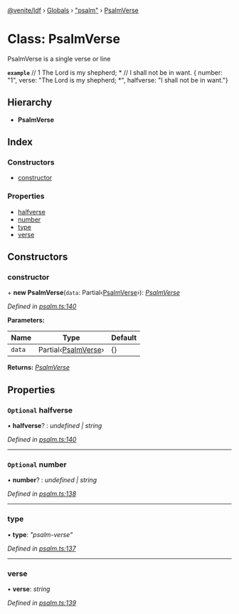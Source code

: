 [@venite/ldf](../README.md) › [Globals](../globals.md) › ["psalm"](../modules/_psalm_.md) › [PsalmVerse](_psalm_.psalmverse.md)

# Class: PsalmVerse

PsalmVerse is a single verse or line

**`example`** 
// 1  The Lord is my shepherd; *
//      I shall not be in want.
{ number: "1", verse: "The Lord is my shepherd; *", halfverse: "I shall not be in want."}

## Hierarchy

* **PsalmVerse**

## Index

### Constructors

* [constructor](_psalm_.psalmverse.md#constructor)

### Properties

* [halfverse](_psalm_.psalmverse.md#optional-halfverse)
* [number](_psalm_.psalmverse.md#optional-number)
* [type](_psalm_.psalmverse.md#type)
* [verse](_psalm_.psalmverse.md#verse)

## Constructors

###  constructor

\+ **new PsalmVerse**(`data`: Partial‹[PsalmVerse](_psalm_.psalmverse.md)›): *[PsalmVerse](_psalm_.psalmverse.md)*

*Defined in [psalm.ts:140](https://github.com/gbj/venite/blob/3f1ddc3/ldf/src/psalm.ts#L140)*

**Parameters:**

Name | Type | Default |
------ | ------ | ------ |
`data` | Partial‹[PsalmVerse](_psalm_.psalmverse.md)› | {} |

**Returns:** *[PsalmVerse](_psalm_.psalmverse.md)*

## Properties

### `Optional` halfverse

• **halfverse**? : *undefined | string*

*Defined in [psalm.ts:140](https://github.com/gbj/venite/blob/3f1ddc3/ldf/src/psalm.ts#L140)*

___

### `Optional` number

• **number**? : *undefined | string*

*Defined in [psalm.ts:138](https://github.com/gbj/venite/blob/3f1ddc3/ldf/src/psalm.ts#L138)*

___

###  type

• **type**: *"psalm-verse"*

*Defined in [psalm.ts:137](https://github.com/gbj/venite/blob/3f1ddc3/ldf/src/psalm.ts#L137)*

___

###  verse

• **verse**: *string*

*Defined in [psalm.ts:139](https://github.com/gbj/venite/blob/3f1ddc3/ldf/src/psalm.ts#L139)*
